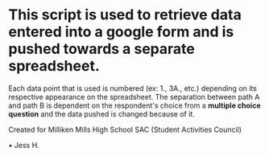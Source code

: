 # This script is used to retrieve data entered into a google form and is pushed towards a separate spreadsheet.

Each data point that is used is numbered (ex: 1., 3A., etc.) depending on its respective appearance on the spreadsheet. The separation between path A and path B is dependent on the respondent's choice from a **multiple choice question** and the data pushed is changed because of it.

Created for Milliken Mills High School SAC (Student Activities Council)

• Jess H.
